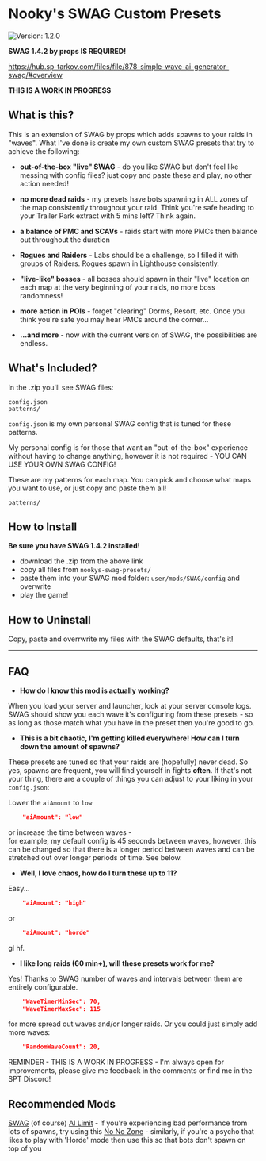 # Nooky's SWAG Custom Presets
![Version: 1.2.0](https://img.shields.io/badge/Version-1.2.0-informational?style=flat-square)

**SWAG 1.4.2 by props IS REQUIRED!**

https://hub.sp-tarkov.com/files/file/878-simple-wave-ai-generator-swag/#overview

**THIS IS A WORK IN PROGRESS**

## What is this?

This is an extension of SWAG by props which adds spawns to your raids in "waves". What I've done is create my own custom SWAG presets that try to achieve the following:

- **out-of-the-box "live" SWAG** - do you like SWAG but don't feel like messing with config files? just copy and paste these and play, no other action needed!

- **no more dead raids** - my presets have bots spawning in ALL zones of the map consistently throughout your raid. Think you're safe heading to your Trailer Park extract with 5 mins left? Think again.

- **a balance of PMC and SCAVs** - raids start with more PMCs then balance out throughout the duration

- **Rogues and Raiders** - Labs should be a challenge, so I filled it with groups of Raiders. Rogues spawn in Lighthouse consistently.

- **"live-like" bosses** - all bosses should spawn in their "live" location on each map at the very beginning of your raids, no more boss randomness!

- **more action in POIs** - forget "clearing" Dorms, Resort, etc. Once you think you're safe you may hear PMCs around the corner...

- **...and more** - now with the current version of SWAG, the possibilities are endless.

## What's Included?

In the .zip you'll see SWAG files:

```
config.json
patterns/
```

`config.json` is my own personal SWAG config that is tuned for these patterns.

My personal config is for those that want an "out-of-the-box" experience without having to change anything, however it is not required - YOU CAN USE YOUR OWN SWAG CONFIG!

These are my patterns for each map. You can pick and choose what maps you want to use, or just copy and paste them all!
```
patterns/
```

## How to Install

**Be sure you have SWAG 1.4.2 installed!**
- download the .zip from the above link
- copy all files from `nookys-swag-presets/`
- paste them into your SWAG mod folder: `user/mods/SWAG/config` and overwrite
- play the game!

## How to Uninstall

Copy, paste and overrwrite my files with the SWAG defaults, that's it!

---
## FAQ  
- **How do I know this mod is actually working?**

When you load your server and launcher, look at your server console logs. SWAG should show you each wave it's configuring from these presets - so as long as those match what you have in the preset then you're good to go.

- **This is a bit chaotic, I'm getting killed everywhere! How can I turn down the amount of spawns?**

These presets are tuned so that your raids are (hopefully) never dead. So yes, spawns are frequent, you will find yourself in fights **often**. If that's not your thing, there are a couple of things you can adjust to your liking in your `config.json`:

Lower the `aiAmount` to `low`
```json
	"aiAmount": "low"
```

or increase the time between waves -  
for example, my default config is 45 seconds between waves, however, this can be changed so that there is a longer period between waves and can be stretched out over longer periods of time. See below.

- **Well, I love chaos, how do I turn these up to 11?**

Easy...
```json
	"aiAmount": "high"
```
or
```json
	"aiAmount": "horde"
```
gl hf.

- **I like long raids (60 min+), will these presets work for me?**

Yes! Thanks to SWAG number of waves and intervals between them are entirely configurable.
```json
	"WaveTimerMinSec": 70,
	"WaveTimerMaxSec": 115
```

for more spread out waves and/or longer raids. Or you could just simply add more waves:
```json
	"RandomWaveCount": 20,
```

REMINDER - THIS IS A WORK IN PROGRESS - I'm always open for improvements, please give me feedback in the comments or find me in the SPT Discord!

## Recommended Mods

[SWAG](https://hub.sp-tarkov.com/files/file/878-simple-wave-ai-generator-swag/) (of course)
[AI Limit](https://hub.sp-tarkov.com/files/file/793-ai-limit/) - if you're experiencing bad performance from lots of spawns, try using this
[No No Zone](https://hub.sp-tarkov.com/files/file/1045-no-no-zone/) - similarly, if you're a psycho that likes to play with 'Horde' mode then use this so that bots don't spawn on top of you
